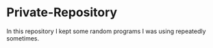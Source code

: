 # Private-Repository
In this repository I kept some random programs I was using repeatedly sometimes.
